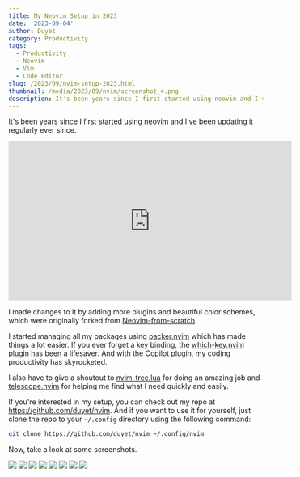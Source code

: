 ```yaml
---
title: My Neovim Setup in 2023
date: '2023-09-04'
author: Duyet
category: Productivity
tags:
  - Productivity
  - Neovim
  - Vim
  - Code Editor
slug: /2023/09/nvim-setup-2023.html
thumbnail: /media/2023/09/nvim/screenshot_4.png
description: It's been years since I first started using neovim and I've been updating it regularly ever since.
---
```


It's been years since I first [started using neovim](https://blog.duyet.net/2021/06/neovim.html) and I've been updating it regularly ever since.

<center>
<iframe width="560" height="315" src="https://www.youtube.com/embed/HzFWny-BUag?si=LRqkYfwX38tesz_K" title="YouTube video player" frameborder="0" allow="accelerometer; autoplay; clipboard-write; encrypted-media; gyroscope; picture-in-picture; web-share" allowfullscreen></iframe>
</center>

I made changes to it by adding more plugins and beautiful color schemes, which were originally forked from [Neovim-from-scratch](https://github.com/LunarVim/Neovim-from-scratch).

I started managing all my packages using [packer.nvim](https://github.com/wbthomason/packer.nvim) which has made things a lot easier. If you ever forget a key binding, the [which-key.nvim](https://github.com/folke/which-key.nvim) plugin has been a lifesaver. And with the Copilot plugin, my coding productivity has skyrocketed.

I also have to give a shoutout to [nvim-tree.lua](https://github.com/nvim-tree/nvim-tree.lua) for doing an amazing job and [telescope.nvim](https://github.com/nvim-telescope/telescope.nvim) for helping me find what I need quickly and easily.

If you're interested in my setup, you can check out my repo at https://github.com/duyet/nvim. And if you want to use it for yourself, just clone the repo to your `~/.config` directory using the following command:

```bash
git clone https://github.com/duyet/nvim ~/.config/nvim
```

Now, take a look at some screenshots.

![](/media/2023/09/nvim/screenshot_1.png)
![](/media/2023/09/nvim/screenshot_2.png)
![](/media/2023/09/nvim/screenshot_3.png)
![](/media/2023/09/nvim/screenshot_4.png)
![](/media/2023/09/nvim/screenshot_5.png)
![](/media/2023/09/nvim/screenshot_6.png)
![](/media/2023/09/nvim/screenshot_7.png)
![](/media/2023/09/nvim/screenshot_8.png)
